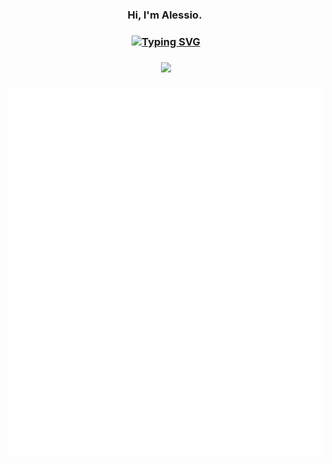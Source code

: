 <h3 align="center">
  Hi, I'm Alessio.&nbsp;
</h3>


<h3 align="center">
<a href="https://git.io/typing-svg"><img src="https://readme-typing-svg.herokuapp.com?duration=4200&color=AE2138&background=C2C0BF&center=true&vCenter=true&lines=Robotics+and+AI;Passions+in+Sustainability;Eagle+Scout;Email+me%3A+atoniolo76%40gmail.com" alt="Typing SVG" /></a>
</h3>


<h3 align="center">
<img src="https://komarev.com/ghpvc/?username=AlessioToniolo&style=flat-square&color=AE2138">
</h3>

<h3 align="center">
<img src="https://github.com/AlessioToniolo/AlessioToniolo/blob/main/github-metrics.svg">
</h3>
